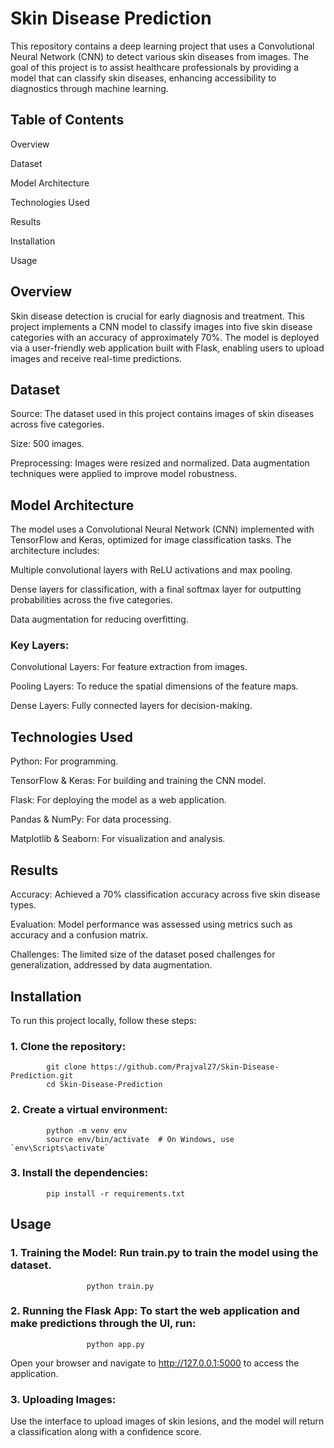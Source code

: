 # Skin Disease Prediction

This repository contains a deep learning project that uses a Convolutional Neural Network (CNN) to detect various skin diseases from images. The goal of this project is to assist healthcare professionals by providing a model that can classify skin diseases, enhancing accessibility to diagnostics through machine learning.

## Table of Contents

   Overview
   
   Dataset
   
   Model Architecture
   
   Technologies Used
   
   Results
   
   Installation
   
   Usage
   
  
## Overview

Skin disease detection is crucial for early diagnosis and treatment. This project implements a CNN model to classify images into five skin disease categories with an accuracy of approximately 70%. The model is deployed via a user-friendly web application built with Flask, enabling users to upload images and receive real-time predictions.

## Dataset

Source: The dataset used in this project contains images of skin diseases across five categories.

Size: 500 images.

Preprocessing: Images were resized and normalized. Data augmentation techniques were applied to improve model robustness.
## Model Architecture

The model uses a Convolutional Neural Network (CNN) implemented with TensorFlow and Keras, optimized for image classification tasks. The architecture includes:

Multiple convolutional layers with ReLU activations and max pooling.

Dense layers for classification, with a final softmax layer for outputting probabilities across the five categories.

Data augmentation for reducing overfitting.

### Key Layers:
Convolutional Layers: For feature extraction from images.

Pooling Layers: To reduce the spatial dimensions of the feature maps.

Dense Layers: Fully connected layers for decision-making.
## Technologies Used

Python: For programming.

TensorFlow & Keras: For building and training the CNN model.

Flask: For deploying the model as a web application.

Pandas & NumPy: For data processing.

Matplotlib & Seaborn: For visualization and analysis.
## Results

Accuracy: Achieved a 70% classification accuracy across five skin disease types.

Evaluation: Model performance was assessed using metrics such as accuracy and a confusion matrix.

Challenges: The limited size of the dataset posed challenges for generalization, addressed by data augmentation.

## Installation

To run this project locally, follow these steps:

### 1. Clone the repository:
            git clone https://github.com/Prajval27/Skin-Disease-Prediction.git
            cd Skin-Disease-Prediction
### 2. Create a virtual environment:
            python -m venv env
            source env/bin/activate  # On Windows, use `env\Scripts\activate`
### 3. Install the dependencies:
            pip install -r requirements.txt
## Usage

### 1. Training the Model: Run train.py to train the model using the dataset.
                     python train.py
### 2. Running the Flask App: To start the web application and make predictions through the UI, run:
                     python app.py
Open your browser and navigate to http://127.0.0.1:5000 to access the application.
### 3. Uploading Images: 

Use the interface to upload images of skin lesions, and the model will return a classification along with a confidence score.



